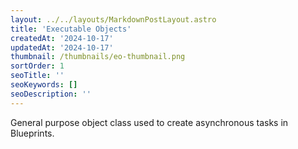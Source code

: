 ```yaml
---
layout: ../../layouts/MarkdownPostLayout.astro
title: 'Executable Objects'
createdAt: '2024-10-17'
updatedAt: '2024-10-17'
thumbnail: /thumbnails/eo-thumbnail.png
sortOrder: 1
seoTitle: ''
seoKeywords: []
seoDescription: ''
---
```


General purpose object class used to create asynchronous tasks in Blueprints.
